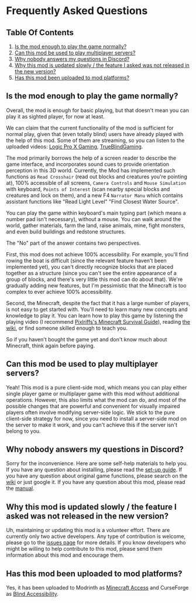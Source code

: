 # Frequently Asked Questions

## Table Of Contents

1. [Is the mod enough to play the game normally?](#is-the-mod-enough-to-play-the-game-normally)
2. [Can this mod be used to play multiplayer servers?](#can-this-mod-be-used-to-play-multiplayer-servers)
3. [Why nobody answers my questions in Discord?](#why-nobody-answers-my-questions-in-discord)
4. [Why this mod is updated slowly / the feature I asked was not released in the new version?](#why-this-mod-is-updated-slowly--the-feature-i-asked-was-not-released-in-the-new-version)
5. [Has this mod been uploaded to mod platforms?](#has-this-mod-been-uploaded-to-mod-platforms)

## Is the mod enough to play the game normally?

Overall, the mod is enough for basic playing, but that doesn't mean you can play it as sighted player, for now at least.

We can claim that the current functionality of the mod is sufficient for normal play, given that (even totally blind) users have already played with the help of this mod. Some of them are streaming, so you can listen to the uploaded videos: [Logic Pro X Gaming](https://www.youtube.com/@LogicProXGaming/search?query=minecraft), [TrueBlindGaming](https://www.youtube.com/@TrueBlindGaming/search?query=minecraft).

The mod primarily borrows the help of a screen reader to describe the game interface, and incorporates sound cues to provide orientation perception in this 3D world.
Currently, the Mod has implemented such functions as `Read Crosshair` (read out blocks and creatures you're pointing at), 100% accessible of all screens, `Camera Controls` and `Mouse Simulation` with keyboard, `Points of Interest` (scan nearby special blocks and creatures and lock on them), and a new F4 `Narrator Manu` which contains assistant functions like "Read Light Level" "Find Closest Water Source".

You can play the game within keyboard's main typing part (which means a number pad isn't necessary), without a mouse. You can walk around the world, gather materials, farm the land, raise animals, mine, fight monsters, and even build buildings and redstone structures.

The "No" part of the answer contains two perspectives.

First, this mod does not achieve 100% accessibility.
For example, you'll find rowing the boat is difficult (since the relevant feature haven't been implemented yet), you can't directly recognize blocks that are placed together as a structure (since you can't see the entire appearance of a group of blocks, and there's very little this mod can do about that).
We're gradually adding new features, but I'm pessimistic that the Minecraft is too complex to ever achieve 100% accessibility.

Second, the Minecraft, despite the fact that it has a large number of players, is not easy to get started with. You'll need to learn many new concepts and knowledge to play it. You can learn how to play this game by listening the playing video (I recommend [Pixlriffs's Minecraft Survival Guide](https://www.youtube.com/watch?v=VfpHTJsn9I4&list=PLgENJ0iY3XBjmydGuzYTtDwfxuR6lN8KC)), reading [the wiki](https://minecraft.wiki), or find someone skilled enough to teach you.

So if you haven't bought the game yet and don't know much about Minecraft, think again before paying.

## Can this mod be used to play multiplayer servers?

Yeah! This mod is a pure client-side mod, which means you can play either single player game or multiplayer game with this mod without additional operations.
However, this also limits what the mod can do, and most of the possible changes that are powerful and convenient for visually impaired players often involve modifying server-side logic.
We stick to the pure client-side strategy for now, since you need to install a server-side mod on the server to make it work, and you can't achieve this if the server isn't belong to you.

## Why nobody answers my questions in Discord?

Sorry for the inconvenience. Here are some self-help materials to help you.
If you have any question about installing, please read the [set-up guide](/doc/SET_UP.md). 
If you have any question about original game functions, please search on the [wiki](https://minecraft.wiki/?search) or just google it.
If you have any question about this mod, please read the [manual](/README.md).

## Why this mod is updated slowly / the feature I asked was not released in the new version?

Uh, maintaining or updating this mod is a volunteer effort.
There are currently only two active developers.
Any type of contribution is welcome, please go to the [issues page](https://github.com/khanshoaib3/minecraft-access/issues) for more details.
If you know developers who might be willing to help contribute to this mod, please send them information about this mod and encourage them.

## Has this mod been uploaded to mod platforms?

Yes, it has been uploaded to Modrinth as [Minecraft Access](https://modrinth.com/mod/minecraft-access) and CurseForge as [Blind Accessibility](https://www.curseforge.com/minecraft/mc-mods/blind-accessibility).